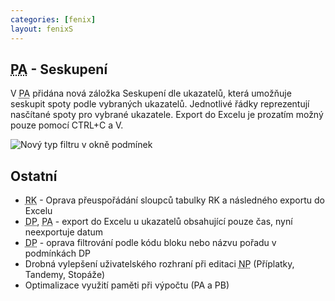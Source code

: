```yaml
---
categories: [fenix]
layout: fenixS
---
```

## <abbr title="Post analýza">PA</abbr> - Seskupení
V  <abbr title="Post analýza">PA</abbr> přidána nová záložka Seskupení dle ukazatelů, která umožňuje seskupit spoty podle vybraných ukazatelů. Jednotlivé řádky reprezentují nasčítané spoty pro vybrané ukazatele. Export do Excelu je prozatím možný pouze pomocí CTRL+C a V.

![Nový typ filtru v okně podmínek]({{site.url}}/data/PA_seskupení.jpg)


## Ostatní
<ul><li><abbr title="Reachové křivky">RK</abbr> -  Oprava přeuspořádání sloupců tabulky RK a následného exportu do Excelu</li>
<li><abbr title="Detailní plán">DP</abbr>, <abbr title="Post analýza">PA</abbr> - export do Excelu u ukazatelů obsahující pouze čas, nyní neexportuje datum</li>
<li><abbr title="Detailní plán">DP</abbr> - oprava filtrování podle kódu bloku nebo názvu pořadu v podmínkách DP</li>
<li>Drobná vylepšení uživatelského rozhraní při editaci <abbr title="Nákupní podmínky">NP</abbr> (Příplatky, Tandemy, Stopáže)</li>
<li>Optimalizace využití paměti při výpočtu (PA a PB)</li></ul>